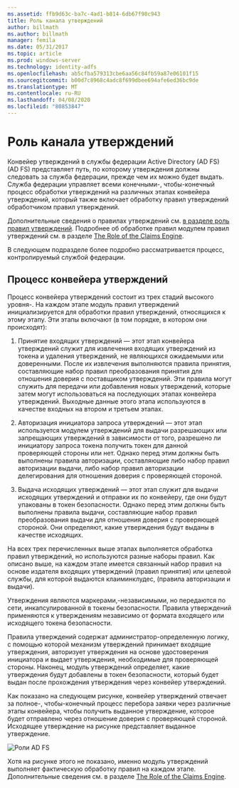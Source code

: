 ```yaml
---
ms.assetid: ffb9d63c-ba7c-4ad1-b814-6db67f98c943
title: Роль канала утверждений
author: billmath
ms.author: billmath
manager: femila
ms.date: 05/31/2017
ms.topic: article
ms.prod: windows-server
ms.technology: identity-adfs
ms.openlocfilehash: ab5cfba579313cbe6aa56c84fb59a87e06101f15
ms.sourcegitcommit: b00d7c8968c4adc8f699dbee694afe6ed36bc9de
ms.translationtype: MT
ms.contentlocale: ru-RU
ms.lasthandoff: 04/08/2020
ms.locfileid: "80853847"
---
```

# <a name="the-role-of-the-claims-pipeline"></a>Роль канала утверждений
Конвейер утверждений в службы федерации Active Directory (AD FS) \(AD FS\) представляет путь, по которому утверждения должны следовать за служба федерации, прежде чем их можно будет выдать. Служба федерации управляет всеми конечными\-, чтобы\-конечный процесс обработки утверждений на различных этапах конвейера утверждений, который также включает обработку правил утверждений обработчиком правил утверждений.  
  
Дополнительные сведения о правилах утверждений см. [в разделе роль правил утверждений](The-Role-of-Claim-Rules.md). Подробнее об обработке правил модулем правил утверждений см. в разделе [The Role of the Claims Engine](The-Role-of-the-Claims-Engine.md).  
  
В следующем подразделе более подробно рассматривается процесс, контролируемый службой федерации.  
  
## <a name="claims-pipeline-process"></a>Процесс конвейера утверждений  
Процесс конвейера утверждений состоит из трех стадий высокого уровня\-. На каждом этапе модуль правил утверждений инициализируется для обработки правил утверждений, относящихся к этому этапу. Эти этапы включают \(в том порядке, в котором они происходят\):  
  
1.  Принятие входящих утверждений — этот этап конвейера утверждений служит для извлечения входящих утверждений из токена и удаления утверждений, не являющихся ожидаемыми или доверенными. После их извлечения выполняются правила принятия, составляющие набор правил преобразования принятия для отношения доверия с поставщиком утверждений. Эти правила могут служить для передачи или добавления новых утверждений, которые затем могут использоваться на последующих этапах конвейера утверждений. Выходные данные этого этапа используются в качестве входных на втором и третьем этапах.  
  
2.  Авторизация инициатора запроса утверждений — этот этап используется модулем утверждений для выдачи разрешающих или запрещающих утверждений в зависимости от того, разрешено ли инициатору запроса токена получить токен для данной проверяющей стороны или нет. Однако перед этим должны быть выполнены правила авторизации, составляющие либо набор правил авторизации выдачи, либо набор правил авторизации делегирования для отношения доверия с проверяющей стороной.  
  
3.  Выдача исходящих утверждений — этот этап служит для выдачи исходящих утверждений и отправки их по конвейеру, где они будут упакованы в токен безопасности. Однако перед этим должны быть выполнены правила выдачи, составляющие набор правил преобразования выдачи для отношения доверия с проверяющей стороной. Они определяют, какие утверждения будут выданы в качестве исходящих.  
  
На всех трех перечисленных выше этапах выполняется обработка правил утверждений, но используются разные наборы правил. Как описано выше, на каждом этапе имеется связанный набор правил на основе издателя входящих утверждений \(правил принятия\) или целевой службы, для которой выдаются клаиминклудес, \(правила авторизации и выдачи\).  
  
Утверждения являются маркерами,\-независимыми, но передаются по сети, инкапсулированной в токены безопасности. Правила утверждений применяются к утверждениям независимо от формата входящего или исходящего токена безопасности.  
  
Правила утверждений содержат администратор\-определенную логику, с помощью которой механизм утверждений принимает входящие утверждения, авторизует утверждения на основе удостоверения инициатора и выдает утверждения, необходимые для проверяющей стороны. Наконец, модуль утверждений определяет, какие утверждения будут добавлены в токен безопасности, который будет выдан после прохождения утверждения через конвейер утверждений.  
  
Как показано на следующем рисунке, конвейер утверждений отвечает за полное\-, чтобы\-конечный процесс перебора заявки через различные этапы конвейера, чтобы получить выданное утверждение, которое будет отправлено через отношение доверия с проверяющей стороной. Исходящее утверждение на рисунке представляет выданное утверждение.  
  
![Роли AD FS](media/adfs2_pipeline.gif)  
  
Хотя на рисунке этого не показано, именно модуль утверждений выполняет фактическую обработку правил на каждом этапе. Дополнительные сведения см. в разделе [The Role of the Claims Engine](The-Role-of-the-Claims-Engine.md).  
  

